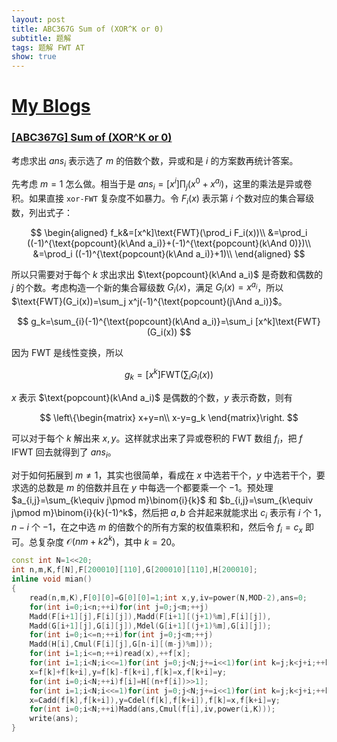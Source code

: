 ```yaml
---
layout: post
title: ABC367G Sum of (XOR^K or 0)
subtitle: 题解
tags: 题解 FWT AT
show: true
---
```


# [My Blogs](https://www.cnblogs.com/WrongAnswer90/p/18383402)

### [[ABC367G] Sum of (XOR^K or 0)](https://www.luogu.com.cn/problem/AT_abc367_g)

考虑求出 $ans_i$ 表示选了 $m$ 的倍数个数，异或和是 $i$ 的方案数再统计答案。

先考虑 $m=1$ 怎么做。相当于是 $ans_i=[x^i]\prod_j (x^0+x^{a_j})$，这里的乘法是异或卷积。如果直接 `xor-FWT` 复杂度不如暴力。令 $F_i(x)$ 表示第 $i$ 个数对应的集合幂级数，列出式子：

$$
\begin{aligned}
f_k&=[x^k]\text{FWT}(\prod_i F_i(x))\\
&=\prod_i ((-1)^{\text{popcount}(k\And a_i)}+(-1)^{\text{popcount}(k\And 0)})\\
&=\prod_i ((-1)^{\text{popcount}(k\And a_i)}+1)\\
\end{aligned}
$$

所以只需要对于每个 $k$ 求出求出 $\text{popcount}(k\And a_i)$ 是奇数和偶数的 $j$ 的个数。考虑构造一个新的集合幂级数 $G_i(x)$，满足 $G_i(x)=x^{a_i}$，所以 $\text{FWT}(G_i(x))=\sum_j x^j(-1)^{\text{popcount}(j\And a_i)}$。

$$
g_k=\sum_{i}(-1)^{\text{popcount}(k\And a_i)}=\sum_i [x^k]\text{FWT}(G_i(x))
$$

因为 FWT 是线性变换，所以

$$
g_k=[x^k]\text{FWT}(\sum_i G_i(x))
$$

$x$ 表示 $\text{popcount}(k\And a_i)$ 是偶数的个数，$y$ 表示奇数，则有

$$
\left\{\begin{matrix}
x+y=n\\
x-y=g_k
\end{matrix}\right.
$$

可以对于每个 $k$ 解出来 $x,y$。这样就求出来了异或卷积的 FWT 数组 $f_i$，把 $f$ IFWT 回去就得到了 $ans_i$。

对于如何拓展到 $m\not=1$，其实也很简单，看成在 $x$ 中选若干个，$y$ 中选若干个，要求选的总数是 $m$ 的倍数并且在 $y$ 中每选一个都要乘一个 $-1$。预处理 $a_{i,j}=\sum_{k\equiv j\pmod m}\binom{i}{k}$ 和 $b_{i,j}=\sum_{k\equiv j\pmod m}\binom{i}{k}(-1)^k$，然后把 $a,b$ 合并起来就能求出 $c_i$ 表示有 $i$ 个 $1$，$n-i$ 个 $-1$，在之中选 $m$ 的倍数个的所有方案的权值乘积和，然后令 $f_i=c_x$ 即可。总复杂度 $\mathcal O(nm+k2^k)$，其中 $k=20$。

```cpp
const int N=1<<20;
int n,m,K,f[N],F[200010][110],G[200010][110],H[200010];
inline void mian()
{
	read(n,m,K),F[0][0]=G[0][0]=1;int x,y,iv=power(N,MOD-2),ans=0;
	for(int i=0;i<n;++i)for(int j=0;j<m;++j)
	Madd(F[i+1][j],F[i][j]),Madd(F[i+1][(j+1)%m],F[i][j]),
	Madd(G[i+1][j],G[i][j]),Mdel(G[i+1][(j+1)%m],G[i][j]);
	for(int i=0;i<=n;++i)for(int j=0;j<m;++j)
	Madd(H[i],Cmul(F[i][j],G[n-i][(m-j)%m]));
	for(int i=1;i<=n;++i)read(x),++f[x];
	for(int i=1;i<N;i<<=1)for(int j=0;j<N;j+=i<<1)for(int k=j;k<j+i;++k)
	x=f[k]+f[k+i],y=f[k]-f[k+i],f[k]=x,f[k+i]=y;
	for(int i=0;i<N;++i)f[i]=H[(n+f[i])>>1];
	for(int i=1;i<N;i<<=1)for(int j=0;j<N;j+=i<<1)for(int k=j;k<j+i;++k)
	x=Cadd(f[k],f[k+i]),y=Cdel(f[k],f[k+i]),f[k]=x,f[k+i]=y;
	for(int i=0;i<N;++i)Madd(ans,Cmul(f[i],iv,power(i,K)));
	write(ans);
}
```